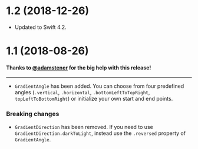 # 1.2 (2018-12-26)

- Updated to Swift 4.2.

# 1.1 (2018-08-26)

#### Thanks to [@adamstener](https://github.com/adamstener) for the big help with this release!
---

- `GradientAngle` has been added. You can choose from four predefined angles (`.vertical`, `.horizontal`, `.bottomLeftToTopRight`, `topLeftToBottomRight`) or initialize your own start and end points.

### Breaking changes

- `GradientDirection` has been removed. If you need to use `GradientDirection.darkToLight`, instead use the `.reversed` property of `GradientAngle`.
